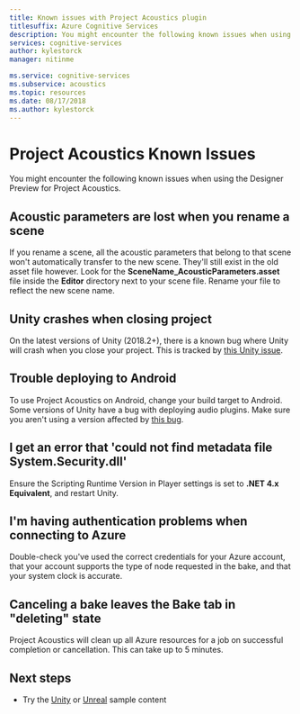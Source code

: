 ```yaml
---
title: Known issues with Project Acoustics plugin
titlesuffix: Azure Cognitive Services
description: You might encounter the following known issues when using the Designer Preview for Project Acoustics.
services: cognitive-services
author: kylestorck
manager: nitinme

ms.service: cognitive-services
ms.subservice: acoustics
ms.topic: resources
ms.date: 08/17/2018
ms.author: kylestorck
---
```

# Project Acoustics Known Issues
You might encounter the following known issues when using the Designer Preview for Project Acoustics.

## Acoustic parameters are lost when you rename a scene

If you rename a scene, all the acoustic parameters that belong to that scene won't automatically transfer to the new scene. They'll still exist in the old asset file however. Look for the **SceneName_AcousticParameters.asset** file inside the **Editor** directory next to your scene file. Rename your file to reflect the new scene name.

## Unity crashes when closing project

On the latest versions of Unity (2018.2+), there is a known bug where Unity will crash when you close your project. This is tracked by [this Unity issue](https://issuetracker.unity3d.com/issues/crash-on-assetdatabase-getassetimporterversions-when-closing-a-specific-unity-project).

## Trouble deploying to Android
To use Project Acoustics on Android, change your build target to Android. Some versions of Unity have a bug with deploying audio plugins. Make sure you aren't using a version affected by [this bug](https://issuetracker.unity3d.com/issues/android-ios-audiosource-playing-through-google-resonance-audio-sdk-with-spatializer-enabled-does-not-play-on-built-player).

## I get an error that 'could not find metadata file System.Security.dll'

Ensure the Scripting Runtime Version in Player settings is set to **.NET 4.x Equivalent**, and restart Unity.

## I'm having authentication problems when connecting to Azure

Double-check you've used the correct credentials for your Azure account, that your account supports the type of node requested in the bake, and that your system clock is accurate.

## Canceling a bake leaves the Bake tab in "deleting" state
Project Acoustics will clean up all Azure resources for a job on successful completion or cancellation. This can take up to 5 minutes.

## Next steps
* Try the [Unity](unity-quickstart.md) or [Unreal](unreal-quickstart.md) sample content

